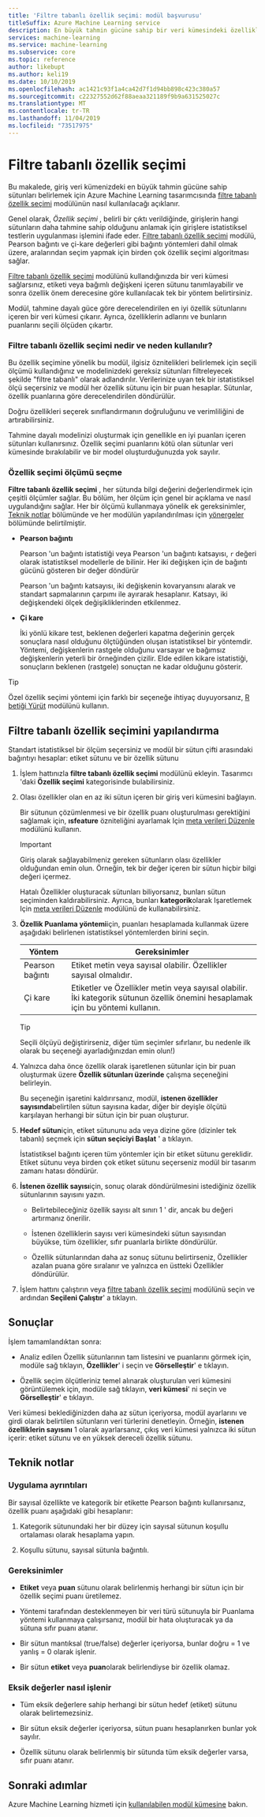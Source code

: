 ```yaml
---
title: 'Filtre tabanlı özellik seçimi: modül başvurusu'
titleSuffix: Azure Machine Learning service
description: En büyük tahmin gücüne sahip bir veri kümesindeki özellikleri belirlemek için Azure Machine Learning hizmetinde filtre tabanlı özellik seçimi modülünü nasıl kullanacağınızı öğrenin.
services: machine-learning
ms.service: machine-learning
ms.subservice: core
ms.topic: reference
author: likebupt
ms.author: keli19
ms.date: 10/10/2019
ms.openlocfilehash: ac1421c93f1a4ca42d7f1d94bb898c423c380a57
ms.sourcegitcommit: c22327552d62f88aeaa321189f9b9a631525027c
ms.translationtype: MT
ms.contentlocale: tr-TR
ms.lasthandoff: 11/04/2019
ms.locfileid: "73517975"
---
```

# <a name="filter-based-feature-selection"></a>Filtre tabanlı özellik seçimi

Bu makalede, giriş veri kümenizdeki en büyük tahmin gücüne sahip sütunları belirlemek için Azure Machine Learning tasarımcısında [filtre tabanlı özellik seçimi](filter-based-feature-selection.md) modülünün nasıl kullanılacağı açıklanır. 

Genel olarak, *Özellik seçimi* , belirli bir çıktı verildiğinde, girişlerin hangi sütunların daha tahmine sahip olduğunu anlamak için girişlere istatistiksel testlerin uygulanması işlemini ifade eder. [Filtre tabanlı özellik seçimi](filter-based-feature-selection.md) modülü, Pearson bağıntı ve çi-kare değerleri gibi bağıntı yöntemleri dahil olmak üzere, aralarından seçim yapmak için birden çok özellik seçimi algoritması sağlar. 

[Filtre tabanlı özellik seçimi](filter-based-feature-selection.md) modülünü kullandığınızda bir veri kümesi sağlarsınız, etiketi veya bağımlı değişkeni içeren sütunu tanımlayabilir ve sonra özellik önem derecesine göre kullanılacak tek bir yöntem belirtirsiniz.

Modül, tahmine dayalı güce göre derecelendirilen en iyi özellik sütunlarını içeren bir veri kümesi çıkarır. Ayrıca, özelliklerin adlarını ve bunların puanlarını seçili ölçüden çıkartır.  

### <a name="what-is-filter-based-feature-selection-and-why-use-it"></a>Filtre tabanlı özellik seçimi nedir ve neden kullanılır?  

Bu özellik seçimine yönelik bu modül, ilgisiz öznitelikleri belirlemek için seçili ölçümü kullandığınız ve modelinizdeki gereksiz sütunları filtreleyecek şekilde "filtre tabanlı" olarak adlandırılır.  Verilerinize uyan tek bir istatistiksel ölçü seçersiniz ve modül her özellik sütunu için bir puan hesaplar. Sütunlar, özellik puanlarına göre derecelendirilen döndürülür. 

Doğru özellikleri seçerek sınıflandırmanın doğruluğunu ve verimliliğini de artırabilirsiniz. 

Tahmine dayalı modelinizi oluşturmak için genellikle en iyi puanları içeren sütunları kullanırsınız. Özellik seçimi puanlarını kötü olan sütunlar veri kümesinde bırakılabilir ve bir model oluşturduğunuzda yok sayılır.  

### <a name="how-to-choose-a-feature-selection-metric"></a>Özellik seçimi ölçümü seçme

**Filtre tabanlı özellik seçimi** , her sütunda bilgi değerini değerlendirmek için çeşitli ölçümler sağlar.  Bu bölüm, her ölçüm için genel bir açıklama ve nasıl uygulandığını sağlar. Her bir ölçümü kullanmaya yönelik ek gereksinimler, [Teknik notlar](#technical-notes) bölümünde ve her modülün yapılandırılması için [yönergeler](#how-to-configure-filter-based-feature-selection) bölümünde belirtilmiştir.

-   **Pearson bağıntı**  

     Pearson 'un bağıntı istatistiği veya Pearson 'un bağıntı katsayısı, `r` değeri olarak istatistiksel modellerle de bilinir. Her iki değişken için de bağıntı gücünü gösteren bir değer döndürür

     Pearson 'un bağıntı katsayısı, iki değişkenin kovaryansını alarak ve standart sapmalarının çarpımı ile ayırarak hesaplanır. Katsayı, iki değişkendeki ölçek değişikliklerinden etkilenmez.  

-   **Çi kare**  

     İki yönlü kikare test, beklenen değerleri kapatma değerinin gerçek sonuçlara nasıl olduğunu ölçtüğünden oluşan istatistiksel bir yöntemdir. Yöntemi, değişkenlerin rastgele olduğunu varsayar ve bağımsız değişkenlerin yeterli bir örneğinden çizilir. Elde edilen kikare istatistiği, sonuçların beklenen (rastgele) sonuçtan ne kadar olduğunu gösterir.  


> [!TIP]
> Özel özellik seçimi yöntemi için farklı bir seçeneğe ihtiyaç duyuyorsanız, [R betiği Yürüt](execute-r-script.md) modülünü kullanın. 
##  <a name="how-to-configure-filter-based-feature-selection"></a>Filtre tabanlı özellik seçimini yapılandırma

Standart istatistiksel bir ölçüm seçersiniz ve modül bir sütun çifti arasındaki bağıntıyı hesaplar: etiket sütunu ve bir özellik sütunu

1.  İşlem hattınızla **filtre tabanlı özellik seçimi** modülünü ekleyin. Tasarımcı 'daki **Özellik seçimi** kategorisinde bulabilirsiniz.

2. Olası özellikler olan en az iki sütun içeren bir giriş veri kümesini bağlayın.  

    Bir sütunun çözümlenmesi ve bir özellik puanı oluşturulması gerektiğini sağlamak için, **ısfeature** özniteliğini ayarlamak Için [meta verileri Düzenle](edit-metadata.md) modülünü kullanın. 

    > [!IMPORTANT]
    > Giriş olarak sağlayabilmeniz gereken sütunların olası özellikler olduğundan emin olun. Örneğin, tek bir değer içeren bir sütun hiçbir bilgi değeri içermez.
    >
    > Hatalı Özellikler oluşturacak sütunları biliyorsanız, bunları sütun seçiminden kaldırabilirsiniz. Ayrıca, bunları **kategorik**olarak Işaretlemek Için [meta verileri Düzenle](edit-metadata.md) modülünü de kullanabilirsiniz. 
3.  **Özellik Puanlama yöntemi**için, puanları hesaplamada kullanmak üzere aşağıdaki belirlenen istatistiksel yöntemlerden birini seçin.  

    | Yöntem              | Gereksinimler                             |
    | ------------------- | ---------------------------------------- |
    | Pearson bağıntı | Etiket metin veya sayısal olabilir. Özellikler sayısal olmalıdır. |
    Çi kare| Etiketler ve Özellikler metin veya sayısal olabilir. İki kategorik sütunun özellik önemini hesaplamak için bu yöntemi kullanın.|

    > [!TIP]
    > Seçili ölçüyü değiştirirseniz, diğer tüm seçimler sıfırlanır, bu nedenle ilk olarak bu seçeneği ayarladığınızdan emin olun!)
4.  Yalnızca daha önce özellik olarak işaretlenen sütunlar için bir puan oluşturmak üzere **Özellik sütunları üzerinde** çalışma seçeneğini belirleyin. 

    Bu seçeneğin işaretini kaldırırsanız, modül, **istenen özellikler sayısında**belirtilen sütun sayısına kadar, diğer bir deyişle ölçütü karşılayan herhangi bir sütun için bir puan oluşturur.  

5.  **Hedef sütun**için, etiket sütununu ada veya dizine göre (dizinler tek tabanlı) seçmek için **sütun seçiciyi Başlat** ' a tıklayın.  

     İstatistiksel bağıntı içeren tüm yöntemler için bir etiket sütunu gereklidir. Etiket sütunu veya birden çok etiket sütunu seçerseniz modül bir tasarım zamanı hatası döndürür. 

6.  **İstenen özellik sayısı**için, sonuç olarak döndürülmesini istediğiniz özellik sütunlarının sayısını yazın.  

     - Belirtebileceğiniz özellik sayısı alt sınırı 1 ' dir, ancak bu değeri artırmanız önerilir.  

     - İstenen özelliklerin sayısı veri kümesindeki sütun sayısından büyükse, tüm özellikler, sıfır puanlarla birlikte döndürülür.  

    - Özellik sütunlarından daha az sonuç sütunu belirtirseniz, Özellikler azalan puana göre sıralanır ve yalnızca en üstteki Özellikler döndürülür. 

7.  İşlem hattını çalıştırın veya [filtre tabanlı özellik seçimi](filter-based-feature-selection.md) modülünü seçin ve ardından **Seçileni Çalıştır**' a tıklayın.


## <a name="results"></a>Sonuçlar

İşlem tamamlandıktan sonra:

+ Analiz edilen Özellik sütunlarının tam listesini ve puanlarını görmek için, modüle sağ tıklayın, **Özellikler**' i seçin ve **Görselleştir**' e tıklayın.  

+ Özellik seçim ölçütleriniz temel alınarak oluşturulan veri kümesini görüntülemek için, modüle sağ tıklayın, **veri kümesi**' ni seçin ve **Görselleştir**' e tıklayın. 

Veri kümesi beklediğinizden daha az sütun içeriyorsa, modül ayarlarını ve girdi olarak belirtilen sütunların veri türlerini denetleyin. Örneğin, **istenen özelliklerin sayısını** 1 olarak ayarlarsanız, çıkış veri kümesi yalnızca iki sütun içerir: etiket sütunu ve en yüksek dereceli özellik sütunu.


##  <a name="technical-notes"></a>Teknik notlar  

### <a name="implementation-details"></a>Uygulama ayrıntıları

Bir sayısal özellikte ve kategorik bir etikette Pearson bağıntı kullanırsanız, özellik puanı aşağıdaki gibi hesaplanır:  

1.  Kategorik sütunundaki her bir düzey için sayısal sütunun koşullu ortalaması olarak hesaplama yapın.  

2.  Koşullu sütunu, sayısal sütunla bağıntılı.  

### <a name="requirements"></a>Gereksinimler  

-   **Etiket** veya **puan** sütunu olarak belirlenmiş herhangi bir sütun için bir özellik seçimi puanı üretilemez.  

-   Yöntemi tarafından desteklenmeyen bir veri türü sütunuyla bir Puanlama yöntemi kullanmaya çalışırsanız, modül bir hata oluşturacak ya da sütuna sıfır puanı atanır.  

-   Bir sütun mantıksal (true/false) değerler içeriyorsa, bunlar doğru = 1 ve yanlış = 0 olarak işlenir.  

-   Bir sütun **etiket** veya **puan**olarak belirlendiyse bir özellik olamaz.  

### <a name="how-missing-values-are-handled"></a>Eksik değerler nasıl işlenir  

-   Tüm eksik değerlere sahip herhangi bir sütun hedef (etiket) sütunu olarak belirtemezsiniz.  

-   Bir sütun eksik değerler içeriyorsa, sütun puanı hesaplanırken bunlar yok sayılır.  

-   Özellik sütunu olarak belirlenmiş bir sütunda tüm eksik değerler varsa, sıfır puanı atanır.   


## <a name="next-steps"></a>Sonraki adımlar

Azure Machine Learning hizmeti için [kullanılabilen modül kümesine](module-reference.md) bakın. 

